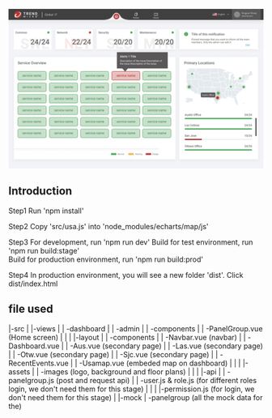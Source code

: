 ![image](https://github.com/snyyyyy96/NabuSSP/blob/master/review.png)

## Introduction

Step1  Run 'npm install'

Step2  Copy 'src/usa.js' into 'node_modules/echarts/map/js'

Step3  For development, run 'npm run dev' 
       Build for test environment, run 'npm run build:stage'  
       Build for production environment, run 'npm run build:prod' 
       
Step4  In production environment, you will see a new folder 'dist'. Click dist/index.html



## file used

|-src
|    |-views
|    |    -dashboard
|    |        -admin
|    |            -components
|    |                -PanelGroup.vue (Home screen)
|    |
|    |-layout
|    |    -components
|    |        -Navbar.vue (navbar)
|    |        -Dashboard.vue 
|    |        -Aus.vue (secondary page)
|    |        -Las.vue (secondary page)
|    |        -Otw.vue (secondary page)
|    |        -Sjc.vue (secondary page)
|    |        -RecentEvents.vue
|    |        -Usamap.vue (embeded map on dashboard)
|    | 
|    |-assets
|    |    -images (logo, background and floor plans)
|    |
|    |-api
|    |    -panelgroup.js (post and request api)
|    |    -user.js & role.js (for different roles login, we don't need them for this stage)
|    |
|    |-permission.js (for login, we don't need them for this stage)
|
|-mock
|     -panelgroup (all the mock data for the)
    
